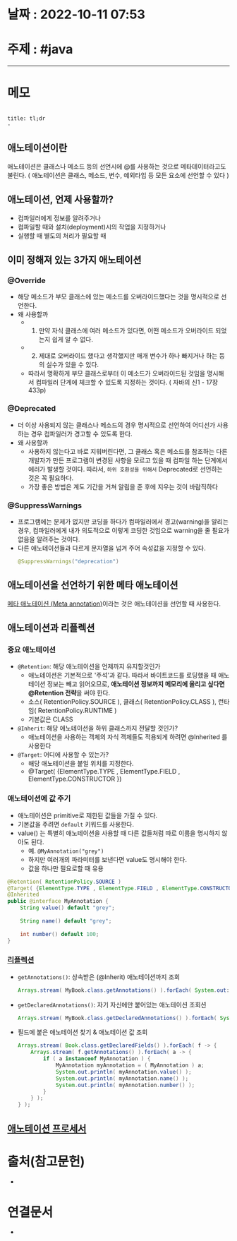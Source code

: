# 날짜 : 2022-10-11 07:53

# 주제 : #java 
----
# 메모

```toc
```

```ad-note
title: tl;dr
- 
```

## 애노테이션이란
애노테이션은 클래스나 메소드 등의 선언시에 @를 사용하는 것으로 메타데이터라고도 불린다.
( 애노테이션은 클래스, 메소드, 변수, 예외타입 등 모든 요소에 선언할 수 있다 )

## 애노테이션, 언제 사용할까?
- 컴파일러에게 정보를 알려주거나
- 컴파일할 때와 설치(deployment)시의 작업을 지정하거나
- 실행할 때 별도의 처리가 필요할 때


## 이미 정해져 있는 3가지 애노테이션
### @Override
- 해당 메소드가 부모 클래스에 있는 메소드를 오버라이드했다는 것을 명시적으로 선언한다.
- 왜 사용할까
	- 1. 만약 자식 클래스에 여러 메소드가 있다면, 어떤 메소드가 오버라이드 되었는지 쉽게 알 수 없다.
	- 2. 제대로 오버라이드 했다고 생각했지만 매개 변수가 하나 빠지거나 하는 등의 실수가 있을 수 있다. 
	- 따라서  명확하게 부모 클래스로부터 이 메소드가 오버라이드된 것임을 명시해서 컴파일러 단계에 체크할 수 있도록 지정하는 것이다. ( 자바의 신1 - 17장 433p)


### @Deprecated
- 더 이상 사용되지 않는 클래스나 메소드의 경우 명시적으로 선언하여 어디선가 사용하는 경우 컴파일러가 경고할 수 있도록 한다.  
- 왜 사용할까
	- 사용하지 않는다고 바로 지워버린다면,  그 클래스 혹은 메소드를 참조하는 다른 개발자가 만든 프로그램이 변경된 사항을 모르고 있을 때 컴파일 하는 단계에서 에러가 발생할 것이다. 따라서, `하위 호환성을 위해서` Deprecated로 선언하는 것은 꼭 필요하다.
	- 가장 좋은 방법은 계도 기간을 거쳐 알림을 준 후에 지우는 것이 바람직하다


### @SuppressWarnings
- 프로그램에는 문제가 없지만 코딩을 하다가 컴파일러에서 경고(warning)을 알리는 경우, 컴파일러에게 내가 의도적으로 이렇게 코딩한 것임으로 warning을 줄 필요가 없음을 알려주는 것이다. 
- 다른 애노테이션들과 다르게 문자열을 넘겨 주어 속성값을 지정할 수 있다.
	```java
	@SuppressWarnings("deprecation")
	```



## 애노테이션을 선언하기 위한 메타 애노테이션
[메타 애노테이션 (Meta annotation)](메타%20애노테이션%20(Meta%20annotation).md)이라는 것은 애노테이션을 선언할 때 사용한다. 



## 애노테이션과 리플렉션
### 중요 애노테이션
- `@Retention`: 해당 애노테이션을 언제까지 유지할것인가
	- 애노테이션은 기본적으로 '주석'과 같다. 따라서 바이트코드를 로딩했을 때 애노테이션 정보는 빼고 읽어오므로, **애노테이션 정보까지 메모리에 올리고 싶다면 @Retention 전략**을 써야 한다. 
	- 소스( RetentionPolicy.SOURCE ), 클래스( RetentionPolicy.CLASS ), 런타임( RetentionPolicy.RUNTIME )
	- 기본값은 CLASS
- `@Inherit`: 해당 애노테이션을 하위 클래스까지 전달할 것인가?
	- 애노테이션을 사용하는 객체의 자식 객체들도 적용되게 하려면 @Inherited 를 사용한다
- `@Target`: 어디에 사용할 수 있는가?
	- 해당 애노테이션을 붙일 위치를 지정한다. 
	- @Target( {ElementType.TYPE , ElementType.FIELD , ElementType.CONSTRUCTOR })

### 애노테이션에 값 주기
- 애노테이션은 primitive로 제한된 값들을 가질 수 있다. 
- 기본값을 주려면 `default` 키워드를 사용한다.
- value() 는 특별히 애노테이션을 사용할 때 다른 값들처럼 따로 이름을 명시하지 않아도 된다. 
	- 예. `@MyAnnotation("grey")`
	- 하지만 여러개의 파라미터를 보낸다면 value도 명시해야 한다. 
	- 값을 하나만 필요로할 때 유용
```java
@Retention( RetentionPolicy.SOURCE )
@Target( {ElementType.TYPE , ElementType.FIELD , ElementType.CONSTRUCTOR })
@Inherited 
public @interface MyAnnotation {  
	String value() default "grey";  
  
	String name() default "grey";  
  
	int number() default 100;  
}
```
	

### [리플렉션](리플렉션.md)
- `getAnnotations()`: 상속받은 (@Inherit) 애노테이션까지 조회
	```java
	Arrays.stream( MyBook.class.getAnnotations() ).forEach( System.out::println );
	```

- `getDeclaredAnnotations()`: 자기 자신에만 붙어있는 애노테이션 조회션
	```java
	Arrays.stream( MyBook.class.getDeclaredAnnotations() ).forEach( System.out::println );
	```

- 필드에 붙은 애노테이션 찾기 & 애노테이션 값 조회
	```java
	Arrays.stream( Book.class.getDeclaredFields() ).forEach( f -> {  
	    Arrays.stream( f.getAnnotations() ).forEach( a -> {  
	        if ( a instanceof MyAnnotation ) {  
	            MyAnnotation myAnnotation = ( MyAnnotation ) a;  
	            System.out.println( myAnnotation.value() );  
	            System.out.println( myAnnotation.name() );  
	            System.out.println( myAnnotation.number() );  
	        }  
	    } );  
	} );
	```



## [애노테이션 프로세서](애노테이션%20프로세서.md)





# 출처(참고문헌)
- 

# 연결문서
- 
